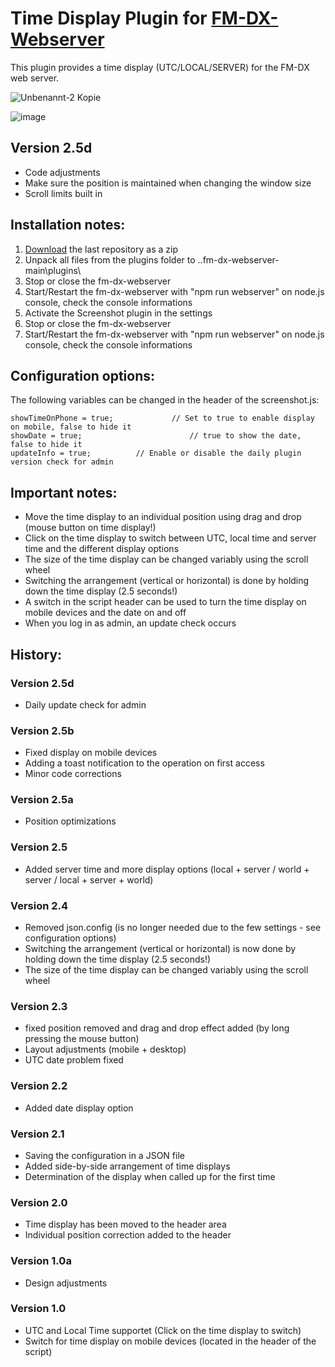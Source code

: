 # Time Display Plugin for [FM-DX-Webserver](https://github.com/NoobishSVK/fm-dx-webserver)

This plugin provides a time display (UTC/LOCAL/SERVER) for the FM-DX web server.

![Unbenannt-2 Kopie](https://github.com/user-attachments/assets/46d8fdff-ee23-430f-8d38-4a0785c9f56c)

![image](https://github.com/user-attachments/assets/d0ede0a8-2223-4b68-9b79-47ec3eba4e09)

## Version 2.5d

- Code adjustments
- Make sure the position is maintained when changing the window size
- Scroll limits built in

## Installation notes:

1. [Download](https://github.com/Highpoint2000/webserver-time/releases) the last repository as a zip
2. Unpack all files from the plugins folder to ..fm-dx-webserver-main\plugins\ 
3. Stop or close the fm-dx-webserver
4. Start/Restart the fm-dx-webserver with "npm run webserver" on node.js console, check the console informations
5. Activate the Screenshot plugin in the settings
6. Stop or close the fm-dx-webserver
7. Start/Restart the fm-dx-webserver with "npm run webserver" on node.js console, check the console informations

## Configuration options:

The following variables can be changed in the header of the screenshot.js:

    showTimeOnPhone = true;        		// Set to true to enable display on mobile, false to hide it 
    showDate = true;                      	// true to show the date, false to hide it
    updateInfo = true; 			// Enable or disable the daily plugin version check for admin

## Important notes:

- Move the time display to an individual position using drag and drop (mouse button on time display!)
- Click on the time display to switch between UTC, local time and server time and the different display options
- The size of the time display can be changed variably using the scroll wheel
- Switching the arrangement (vertical or horizontal) is done by holding down the time display (2.5 seconds!)
- A switch in the script header can be used to turn the time display on mobile devices and the date on and off
- When you log in as admin, an update check occurs

## History:

### Version 2.5d

- Daily update check for admin

### Version 2.5b

- Fixed display on mobile devices
- Adding a toast notification to the operation on first access
- Minor code corrections

### Version 2.5a

- Position optimizations

### Version 2.5

- Added server time and more display options (local + server / world + server / local + server + world)

### Version 2.4

- Removed json.config (is no longer needed due to the few settings - see configuration options)
- Switching the arrangement (vertical or horizontal) is now done by holding down the time display (2.5 seconds!)
- The size of the time display can be changed variably using the scroll wheel

### Version 2.3

- fixed position removed and drag and drop effect added (by long pressing the mouse button)
- Layout adjustments (mobile + desktop)
- UTC date problem fixed 

### Version 2.2

- Added date display option

### Version 2.1

- Saving the configuration in a JSON file
- Added side-by-side arrangement of time displays
- Determination of the display when called up for the first time

### Version 2.0

- Time display has been moved to the header area
- Individual position correction added to the header

### Version 1.0a

- Design adjustments

### Version 1.0

- UTC and Local Time supportet (Click on the time display to switch)
- Switch for time display on mobile devices (located in the header of the script)
